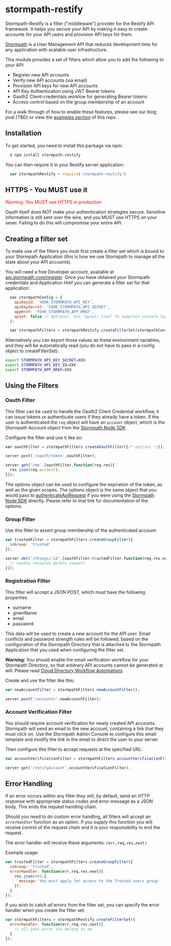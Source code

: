 # stormpath-restify

Stormpath-Restify is a filter ("middleware") provider for the Restify
API framework.  It helps you secure your API by making it easy to
create accounts for your API users and provision API keys for them.

[Stormpath](https://stormpath.com) is a User Management API that reduces
development time for any application with scalable user infrastructure.

This module provides a set of filters which allow you
to add the following to your API:

* Register new API accounts
* Verify new API accounts (via email)
* Provision API keys for new API accounts
* API Key Authentication using JWT Bearer tokens
* Oauth2 Client-credentials worklow for generating Bearer tokens
* Access control based on the group membership of an account

For a walk through of how to enable these features, please
see our blog post (TBD) or view the
[examples section](https://github.com/stormpath/stormpath-restify/tree/master/examples)
of this repo.

## Installation

To get started, you need to install this package via npm:

```bash
  $ npm install stormpath-restify
```

You can then require it in your Restify server application:

```javascript
  var stormpathRestify = require('stormpath-restify')
```

## HTTPS - You MUST use it

<span style="color:red">Warning: You MUST use HTTPS in production</span>

Oauth itself does NOT make your authentication strategies secure.  Sensitive
information is still sent over the wire, and you MUST use HTTPS on your
sever.  Failing to do this will compromise your entire API.

## Creating a filter set

To make use of the filters you must first create a filter set which is
bound to your Stormpath Application (this is how we use Stormpath to manage
all the state about your API accounts).

You will need a free Developer account, available at
[api.stormpath.com/register](https://api.stormpath.com/register).
Once you have obtained your Stormpath credentials and Application Href
you can generate a filter set for that application:

```javascript
  var stormpathConfig = {
    apiKeyId: 'YOUR_STORMPATH_API_KEY',
    apiKeySecret: 'YOUR_STORMPATH_API_SECRET',
    appHref: 'YOUR_STORMPATH_APP_HREF',
    quiet: false // Optional. Use "quiet: true" to suppress console logging
  };

  var stormpathFilters = stormpathRestify.createFilterSet(stormpathConfig);
```

Alternatively you can export those values as these environment variables,
and they will be automatically read (you do not have to pass in a config
object to createFilterSet):

```bash
export STORMPATH_API_KEY_SECRET=XXX
export STORMPATH_API_KEY_ID=XXX
export STORMPATH_APP_HREF=XXX
```

## Using the Filters

### Oauth Filter

This filter can be used to handle the Oauth2 Client Credential workflow,
it can issue tokens or authenticate users if they already have a token.
If the user is authenticated the `req` object will have an `account` object,
which is the Stormpath Account object from the [Stormpath Node SDK](https://github.com/stormpath/stormpath-sdk-node)

Configure the filter and use it like so:

```javascript
var oauthFilter = stormpathFilters.createOauthFilter({/* options */});

server.post('/oauth/token',oauthFilter);

server.get('/me',[oauthFilter,function(req,res){
  res.json(req.account);
}]);
```

The options object can be used to configure the expiration of the token,
as well as the given scopes.  The options object is the same object that you
would pass to [authenticateApiRequest](http://docs.stormpath.com/nodejs/api/application#authenticateApiRequest)
if you were using the [Stormpath Node SDK](https://github.com/stormpath/stormpath-sdk-node)
directly.  Please refer to that link for documentation of the options.

### Group Filter

Use this filter to assert group membership of the authenticated account:

```javascript
var trustedFilter = stormpathFilters.createGroupFilter({
  inGroup: 'trusted'
});

server.del('/things/:id',[oauthFilter,trustedFilter,function(req,res,next){
  // handle resource delete request
}]);
```

### Registration Filter

This filter will accept a JSON POST, which must have the following properties:

* surname
* givenName
* email
* password

This data will be used to create a new account for the API user.
Email conflicts and password strength rules will be followed, based on the configuration
of the Stormpath Directory that is attached to the Stormpath Application
that you used when configuring the filter set.

**Warning:** You should enable the email verification workflow for your Stormpath Directory,
so that arbitrary API accounts cannot be generated at will.   Please read
[Cloud Directory Workflow Automations](http://docs.stormpath.com/console/product-guide/#cloud-directory-workflow-automations)

Create and use the filter like this:

```javascript
var newAccountFilter = stormpathFilters.newAccountFilter();

server.post('/accounts',newAccountFilter);
```

### Account Verification Filter

You should require account verification for newly created API accounts.
Stormpath will send an email to the new account, containing a link that they must
click on.  Use the Stormpath Admin Console to configure this email template
and modify the link in the email to direct the user to your server.

Then configure this filter to accept requests at the specified URL:

```javascript
var accountVerificationFilter = stormpathFilters.accountVerificationFilter();

server.get('/verifyAccount',accountVerificationFilter);
```

## Error Handling

If an error occurs within any filter they will, by default, send an HTTP response
with appropriate status codes and error message as a JSON body.  This ends the request handling
chain.

Should you need to do custom error handling, all filters will accept an `errorHandler`
function as an option.  If you supply this function you will receive control of
the request chain and it is your responsibility to end the request.

The error handler will receive these arguments: `(err,req,res,next)`

Example usage:

```javascript
var trustedFilter = stormpathFilters.createGroupFilter({
  inGroup: 'trusted',
  errorHandler: function(err,req,res,next){
    res.json(403,{
      message:'You must apply for access to the Trusted users group'
    });
  }
});
```

If you wish to catch *all* errors from the filter set, you can specify
the error handler when you create the filter set:

```javascript
var stormpathFilters = stormpathRestify.createFilterSet({
  errorHandler: function(err,req,res,next){
    // all your error are belong to me
  }
});
```
